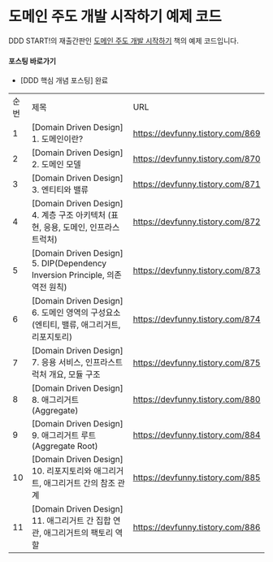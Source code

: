# 도메인 주도 개발 시작하기 예제 코드

DDD START!의 재출간판인 [도메인 주도 개발 시작하기](https://www.hanbit.co.kr/store/books/look.php?p_code=B4309942517) 책의 예제 코드입니다.


#### 포스팅 바로가기
- [DDD 핵심 개념 포스팅] 완료

| | | |
|-|-|-|
|순번|제목|URL|
|1|[Domain Driven Design] 1. 도메인이란?|https://devfunny.tistory.com/869|
|2|[Domain Driven Design] 2. 도메인 모델|https://devfunny.tistory.com/870|
|3|[Domain Driven Design] 3. 엔티티와 밸류|https://devfunny.tistory.com/871|
|4|[Domain Driven Design] 4. 계층 구조 아키텍처 (표현, 응용, 도메인, 인프라스트럭처)|https://devfunny.tistory.com/872|
|5|[Domain Driven Design] 5. DIP(Dependency Inversion Principle, 의존 역전 원칙)|https://devfunny.tistory.com/873|
|6|[Domain Driven Design] 6. 도메인 영역의 구성요소 (엔티티, 밸류, 애그리거트, 리포지토리)|https://devfunny.tistory.com/874|
|7|[Domain Driven Design] 7. 응용 서비스, 인프라스트럭처 개요, 모듈 구조|https://devfunny.tistory.com/875|
|8|[Domain Driven Design] 8. 애그리거트 (Aggregate)|https://devfunny.tistory.com/880|
|9|[Domain Driven Design] 9. 애그리거트 루트 (Aggregate Root)|https://devfunny.tistory.com/884|
|10|[Domain Driven Design] 10. 리포지토리와 애그리거트, 애그리거트 간의 참조 관계|https://devfunny.tistory.com/885|
|11|[Domain Driven Design] 11. 애그리거트 간 집합 연관, 애그리거트의 팩토리 역할|https://devfunny.tistory.com/886|
